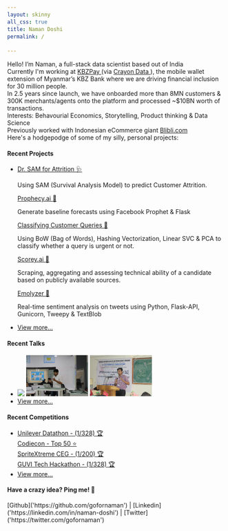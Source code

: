 ```yaml
---
layout: skinny
all_css: true
title: Naman Doshi
permalink: /

---
```

<div class='mb3'> 
Hello! I’m Naman, a full-stack data scientist based out of India <br> 
Currently I'm working at <a target='_blank' href='https://www.kbzpay.com/personal/en'> KBZPay </a> 
    (via <a target='_blank' href='https://www.crayondata.com/'> Crayon Data </a>), the mobile wallet extension of Myanmar’s KBZ Bank where we are driving financial inclusion for 30 million people. <br>
In 2.5 years since launch, we have onboarded more than 8MN customers & 300K merchants/agents onto the platform and processed ~$10BN worth of transactions. <br>
Interests: Behavourial Economics, Storytelling, Product thinking & Data Science <br>
Previously worked with Indonesian eCommerce giant <a target='_blank' href='https://www.blibli.com/'> Blibli.com </a> <br>
Here's a hodgepodge of some of my silly, personal projects:
  </div>

<!-- <h4 class='mt4'>Recent Works</h4>
 <ul class='m0 list-reset sm-col-4'>
 <li class='mb1'>   
                        <img src="/assets/img/misc/w1.png"  style="width:30%">
                         <img src="/assets/img/misc/w2.png"  style="width:30%" >
                         <img src="/assets/img/misc/w3.png"  style="width:30%" >
                         <img src="/assets/img/misc/w4.png"  style="width:30%" >

              </li>
</ul> -->

<h4 class='mt4'>Recent Projects</h4>
 <ul class='m0 list-reset sm-col-4'>
 <li class='mb1'>
    <a target='_blank' href='https://github.com/gofornaman/Survival-Analysis-for-Attrition'>
     Dr. SAM for Attrition 🩺  
    </a>
    <div class ='mb2'>
    <p> Using SAM (Survival Analysis Model) to predict Customer Attrition. 
    </p> </div> 
    <a target='_blank' href='https://prophecy-ai.herokuapp.com/'>
     Prophecy.ai 🔮  
    </a>
    <div class ='mb2'>
    <p>Generate baseline forecasts using Facebook Prophet & Flask 
    </p> </div>
    <a target='_blank' href='https://github.com/gofornaman/All-things-NLP/blob/master/Hashing%20Vectorizer%20to%20classify%20queries/notebook.ipynb'>
     Classifying Customer Queries 📱  
    </a>
    <div class ='mb2'>
    <p> Using BoW (Bag of Words), Hashing Vectorization, Linear SVC & PCA to classify whether a query is urgent or not. 
    </p> </div>
    <!-- <a target='_blank' href='https://github.com/gofornaman/Fraud-Trader-Identification-Model'>
     Trader Idenfication Model (TIM) 👥 
    </a>
    <div class ='mb2'>
    <p> Unsupervised fuzzy clustering on 1 million data points
    </p> </div> -->
    <a target='_blank' href='https://towardsdatascience.com/solving-real-world-problem-using-data-science-e2236159a1a9'>
     Scorey.ai 💯
    </a>
    <div>
    <p> Scraping, aggregating and assessing technical ability of a candidate based on publicly available sources.
    </p> </div>
    <a target='_blank' href='http://emolyzer.herokuapp.com/'>
     Emolyzer 😬 
    </a>
    <div>
    <p> Real-time sentiment analysis on tweets using Python, Flask-API, Gunicorn, Tweepy & TextBlob 
    </p> </div>
    </li>
    <li class='mb1'><a class='italic' href='/projects'>View more...</a></li>
    </ul>

<h4 class='mt4'>Recent Talks</h4>
 <ul class='m0 list-reset sm-col-4'>
 <li class='mb1'>   
                        <img src="/assets/img/misc/1.jpg"  style="width:30%">
                         <img src="/assets/img/misc/5.2.jpg"  style="width:30%" >
                         <img src="/assets/img/misc/6.2.jpg"  style="width:30%" >
              </li>
<li class='mb1'><a class='italic' href='/talks'>View more...</a></li>
</ul>


<h4 class='mt4'>Recent Competitions</h4>
 <ul class='m0 list-reset sm-col-4'>
 <li class='mb1'>
    <a class='h4 black' target= '_blank' href='/competitions'>
     Unilever Datathon - (1/328) 🏆  
    </a> <br>
    <a class='h4 black' target='_blank' href='/competitions'>
     Codiecon - Top 50 ⭐
    </a> <br>
    <a class='h4 black' target='_blank' href='/competitions'>
     SpriteXtreme CEG - (1/200) 🏆 
    </a> <br>
    <a class='h4 black' target='_blank' href='/competitions'>
     GUVI Tech Hackathon - (1/328) 🏆 
    </a>
    </li>
    <li class='mb1'><a class='italic' href='/competitions'>View more...</a></li>
    </ul>


<h4 class='mt4'>Have a crazy idea? Ping me! 🌟 </h4>
[Github]('https://github.com/gofornaman') | [Linkedin]('https://linkedin.com/in/naman-doshi') |
[Twitter]('https://twitter.com/gofornaman') 
